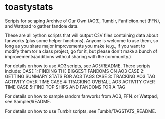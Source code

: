 # toastystats
Scripts for scraping Archive of Our Own (AO3), Tumblr, Fanfiction.net (FFN), and Wattpad to gather fandom data.

These are all python scripts that will output CSV files containing
data about fanworks (plus some helper functions).  Anyone is welcome
to use them, so long as you share major improvements you make (e.g.,
if you want to modify them for a class project, go for it, but please
don't make a bunch of improvements/additions without sharing with
the community.)

For details on how to use AO3 scripts, see AO3/README.
These scripts include:
CASE 1: FINDING THE BIGGEST FANDOMS ON AO3
CASE 2: GETTING SUMMARY STATS FOR AO3 TAGS
CASE 3: TRACKING AO3 TAG ACTIVITY OVER TIME
CASE 4: TRACKING OVERALL AO3 ACTIVITY OVER TIME
CASE 5: FIND TOP SHIPS AND FANDOMS FOR A TAG 

For details on how to sample random fanworks from AO3, FFN, or
Wattpad, see Sampler/README.

For details on how to use Tumblr scripts, see Tumblr/TAGSTATS_README.